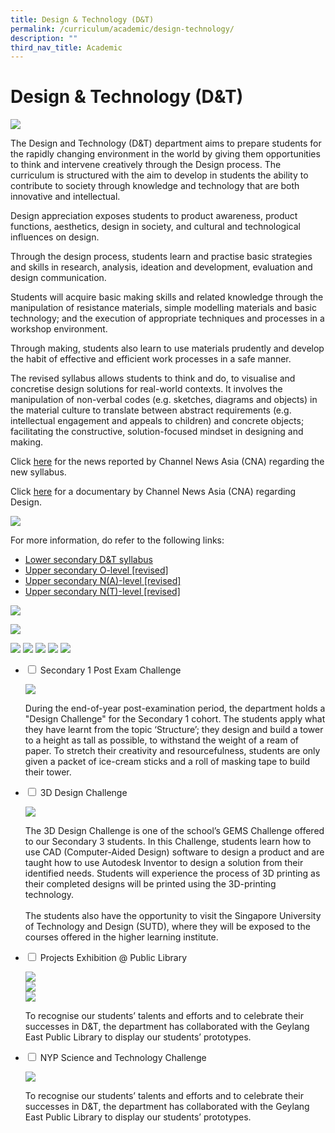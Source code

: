 ```yaml
---
title: Design & Technology (D&T)
permalink: /curriculum/academic/design-technology/
description: ""
third_nav_title: Academic
---
```

# **Design & Technology (D&T)**

![](/images/Aesthetics-Craft-N-Technology-1536x1097.jpg)

The Design and Technology (D&T) department aims to prepare students for the rapidly changing environment in the world by giving them opportunities to think and intervene creatively through the Design process. The curriculum is structured with the aim to develop in students the ability to contribute to society through knowledge and technology that are both innovative and intellectual.

Design appreciation exposes students to product awareness, product functions, aesthetics, design in society, and cultural and technological influences on design.

Through the design process, students learn and practise basic strategies and skills in research, analysis, ideation and development, evaluation and design communication.

Students will acquire basic making skills and related knowledge through the manipulation of resistance materials, simple modelling materials and basic technology; and the execution of appropriate techniques and processes in a workshop environment.

Through making, students also learn to use materials prudently and develop the habit of effective and efficient work processes in a safe manner.

The revised syllabus allows students to think and do, to visualise and concretise design solutions for real-world contexts. It involves the manipulation of non-verbal codes (e.g. sketches, diagrams and objects) in the material culture to translate between abstract requirements (e.g. intellectual engagement and appeals to children) and concrete objects; facilitating the constructive, solution-focused mindset in designing and making.

Click [here](https://www.channelnewsasia.com/news/singapore/o-level-subjects-d-t-music-revised-to-become-more-relevant-video-11628818) for the news reported by Channel News Asia (CNA) regarding the new syllabus.

Click [here](https://www.channelnewsasia.com/news/video-on-demand/made-in-singapore/designing-for-a-cause-10701434) for a documentary by Channel News Asia (CNA) regarding Design.

![](/images/DNT.jpg)

For more information, do refer to the following links:

*   [Lower secondary D&T syllabus](/files/2017-d-amp-t-lower-secondary-syllabus.pdf)
*   [Upper secondary O-level \[revised\]](/files/7059_y22_sy.pdf)
*   [Upper secondary N(A)-level \[revised\]](/files/7055_y22_sy.pdf)
*   [Upper secondary N(T)-level \[revised\]](/files/7062_y22_sy.pdf)

![](/images/DNT-1.jpg)

![](/images/DNT-2.jpg)

![](/images/DNT-3.jpg)
![](/images/DNT-4.jpg)
![](/images/DNT-5.jpg)
![](/images/DNT-6.jpg)
![](/images/DNT-7.jpg)


<ul class="jekyllcodex_accordion">
  <li>
    <input type="checkbox" id="accordion1">
    <label for="accordion1">Secondary 1 Post Exam Challenge</label>
    <div>
			<p><img src="/images/DNT-1.jpg"></p>
			<p>During the end-of-year post-examination period, the department holds a "Design Challenge" for the Secondary 1 cohort. The students apply what they have learnt from the topic ‘Structure’; they design and build a tower to a height as tall as possible, to withstand the weight of a ream of paper. To stretch their creativity and resourcefulness, students are only given a packet of ice-cream sticks and a roll of masking tape to build their tower.</p>
    </div>
	</li>
	  <li>
    <input type="checkbox" id="accordion2">
    <label for="accordion2">3D Design Challenge</label>
    <div>
			<p><img src="/images/DNT-2.jpg"></p>
			<p>The 3D Design Challenge is one of the school’s GEMS Challenge offered to our Secondary 3 students. In this Challenge, students learn how to use CAD (Computer-Aided Design) software to design a product and are taught how to use Autodesk Inventor to design a solution from their identified needs. Students will experience the process of 3D printing as their completed designs will be printed using the 3D-printing technology.<br><br>The students also have the opportunity to visit the Singapore University of Technology and Design (SUTD), where they will be exposed to the courses offered in the higher learning institute.</p>
    </div>
	</li>
		  <li>
    <input type="checkbox" id="accordion3">
    <label for="accordion3">Projects Exhibition @ Public Library</label>
    <div>
			<p><img src="/images/DNT-3.jpg"><br><img src="/images/DNT-4.jpg"><br><img src="/images/DNT-5.jpg"></p>
			<p>To recognise our students’ talents and efforts and to celebrate their successes in D&T, the department has collaborated with the Geylang East Public Library to display our students’ prototypes.</p>
    </div>
	</li>
	<li>
    <input type="checkbox" id="accordion4">
    <label for="accordion4">NYP Science and Technology Challenge</label>
    <div>
			<p><img src="/images/DNT-6.jpg"></p>
			<p>To recognise our students’ talents and efforts and to celebrate their successes in D&T, the department has collaborated with the Geylang East Public Library to display our students’ prototypes.</p>
    </div>
	</li>